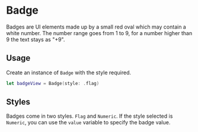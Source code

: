 #  Badge

Badges are UI elements made up by a small red oval which may contain a white number. The number range goes from 1 to 9, for a number higher than 9 the text stays as "+9".  

## Usage

Create an instance of `Badge` with the style required.

```swift
let badgeView = Badge(style: .flag)
```

## Styles

Badges come in two styles. `Flag` and `Numeric`. If the style selected is `Numeric`, you can use the `value` variable to specify the badge value.
